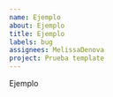 ```yaml
---
name: Ejemplo
about: Ejemplo
title: Ejemplo
labels: bug
assignees: MelissaDenova
project: Prueba template
---
```


Ejemplo
